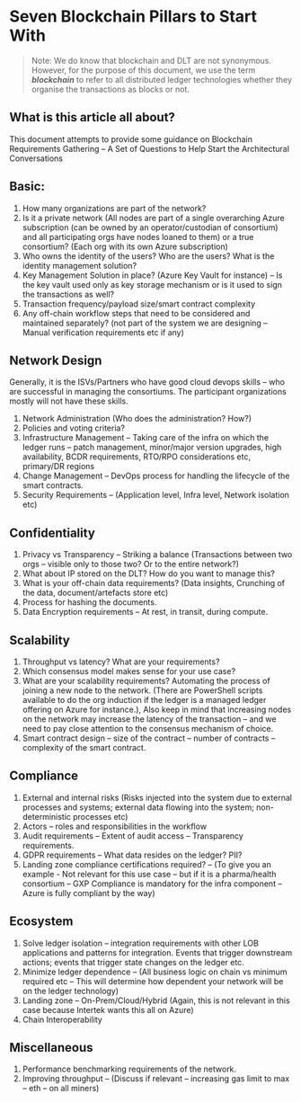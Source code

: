 # Seven Blockchain Pillars to Start With

> Note: We do know that blockchain and DLT are not synonymous. However, for the purpose of this document, we use the term ***blockchain*** to refer to all distributed ledger technologies whether they organise the transactions as blocks or not.

## What is this article all about?
This document attempts to provide some guidance on Blockchain Requirements Gathering – A Set of Questions to Help Start the Architectural Conversations

## Basic:


1.	How many organizations are part of the network?
2.	Is it a private network (All nodes are part of a single overarching Azure subscription (can be owned by an operator/custodian of consortium) and all participating orgs have nodes loaned to them) or a true consortium? (Each org with its own Azure subscription)
3.	Who owns the identity of the users? Who are the users? What is the identity management solution? 
4.	Key Management Solution in place? (Azure Key Vault for instance) – Is the key vault used only as key storage mechanism or is it used to sign the transactions as well?
5.	Transaction frequency/payload size/smart contract complexity
6.	Any off-chain workflow steps that need to be considered and maintained separately? (not part of the system we are designing – Manual verification requirements etc if any)

## Network Design

Generally, it is the ISVs/Partners who have good cloud devops skills – who are successful in managing the consortiums. The participant organizations mostly will not have these skills. 

1.	Network Administration (Who does the administration? How?) 
2.	Policies and voting criteria?
3.	Infrastructure Management – Taking care of the infra on which the ledger runs – patch management, minor/major version upgrades, high availability, BCDR requirements, RTO/RPO considerations etc, primary/DR regions
4.	Change Management – DevOps process for handling the lifecycle of the smart contracts.
5.	Security Requirements – (Application level, Infra level, Network isolation etc)

## Confidentiality

1.	Privacy vs Transparency – Striking a balance (Transactions between two orgs – visible only to those two? Or to the entire network?)
2.	What about IP stored on the DLT? How do you want to manage this?
3.	What is your off-chain data requirements? (Data insights, Crunching of the data, document/artefacts store etc)
4.	Process for hashing the documents.
5.	Data Encryption requirements – At rest, in transit, during compute.

## Scalability
1.	Throughput vs latency? What are your requirements?
2.	Which consensus model makes sense for your use case?
3.	What are your scalability requirements? Automating the process of joining a new node to the network. (There are PowerShell scripts available to do the org induction if the ledger is a managed ledger offering on Azure for instance.), Also keep in mind that increasing nodes on the network may increase the latency of the transaction – and we need to pay close attention to the consensus mechanism of choice. 
4.	Smart contract design – size of the contract – number of contracts – complexity of the smart contract.

## Compliance
1.	External and internal risks (Risks injected into the system due to external processes and systems; external data flowing into the system; non-deterministic processes etc)
2.	Actors – roles and responsibilities in the workflow
3.	Audit requirements – Extent of audit access – Transparency requirements. 
4.	GDPR requirements – What data resides on the ledger? PII?
5.	Landing zone compliance certifications required? – (To give you an example - Not relevant for this use case – but if it is a pharma/health consortium – GXP Compliance is mandatory for the infra component – Azure is fully compliant by the way)

## Ecosystem
1.	Solve ledger isolation – integration requirements with other LOB applications and patterns for integration. Events that trigger downstream actions; events that trigger state changes on the ledger etc.
2.	Minimize ledger dependence – (All business logic on chain vs minimum required etc – This will determine how dependent your network will be on the ledger technology)
3.	Landing zone – On-Prem/Cloud/Hybrid (Again, this is not relevant in this case because Intertek wants this all on Azure)
4.	Chain Interoperability

## Miscellaneous
1.	Performance benchmarking requirements of the network. 
2.	Improving throughput – (Discuss if relevant – increasing gas limit to max – eth – on all miners)
